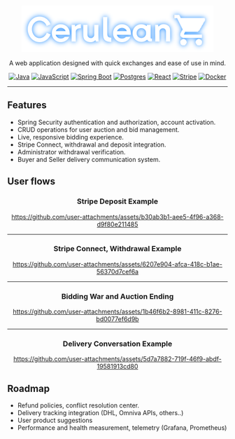 <div align="center">

<picture>
  <img alt="cerulean logo" src="/assets/cerulean_logo.png">
</picture>

A web application designed with quick exchanges and ease of use in mind.

[![Java](https://img.shields.io/badge/Java-%23ED8B00.svg?logo=openjdk&logoColor=white)](#)
[![JavaScript](https://img.shields.io/badge/JavaScript-F7DF1E?logo=javascript&logoColor=000)](#)
[![Spring Boot](https://img.shields.io/badge/Spring%20Boot-6DB33F?logo=springboot&logoColor=fff)](#)
[![Postgres](https://img.shields.io/badge/Postgres-%23316192.svg?logo=postgresql&logoColor=white)](#)
[![React](https://img.shields.io/badge/React-%2320232a.svg?logo=react&logoColor=%2361DAFB)](#)
[![Stripe](https://img.shields.io/badge/Stripe-5851DD?logo=stripe&logoColor=fff)](#)
[![Docker](https://img.shields.io/badge/Docker-2496ED?logo=docker&logoColor=fff)](#)
</div>

---

## Features

- Spring Security authentication and authorization, account activation.
- CRUD operations for user auction and bid management.
- Live, responsive bidding experience.
- Stripe Connect, withdrawal and deposit integration.
- Administrator withdrawal verification.
- Buyer and Seller delivery communication system.

## User flows
<div align="center" style="margin-bottom: 20px;">

### Stripe Deposit Example

https://github.com/user-attachments/assets/b30ab3b1-aee5-4f96-a368-d9f80e211485  

---

### Stripe Connect, Withdrawal Example

https://github.com/user-attachments/assets/6207e904-afca-418c-b1ae-56370d7cef6a  

---

### Bidding War and Auction Ending

https://github.com/user-attachments/assets/1b46f6b2-8981-411c-8276-bd0077ef6d9b  

---

### Delivery Conversation Example

https://github.com/user-attachments/assets/5d7a7882-719f-46f9-abdf-19581913cd80  

</div>

## Roadmap

- Refund policies, conflict resolution center.
- Delivery tracking integration (DHL, Omniva APIs, others..)
- User product suggestions
- Performance and health measurement, telemetry (Grafana, Prometheus)
